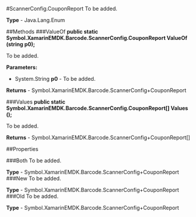 #ScannerConfig.CouponReport
To be added.

**Type** - Java.Lang.Enum

##Methods
###ValueOf
**public static Symbol.XamarinEMDK.Barcode.ScannerConfig.CouponReport ValueOf (string p0);**

To be added.

**Parameters:** 

* System.String **p0** - To be added.

**Returns** - Symbol.XamarinEMDK.Barcode.ScannerConfig+CouponReport

###Values
**public static Symbol.XamarinEMDK.Barcode.ScannerConfig.CouponReport[] Values ();**

To be added.


**Returns** - Symbol.XamarinEMDK.Barcode.ScannerConfig+CouponReport[]

##Properties

###Both
To be added.

**Type** - Symbol.XamarinEMDK.Barcode.ScannerConfig+CouponReport
###New
To be added.

**Type** - Symbol.XamarinEMDK.Barcode.ScannerConfig+CouponReport
###Old
To be added.

**Type** - Symbol.XamarinEMDK.Barcode.ScannerConfig+CouponReport


